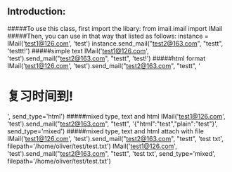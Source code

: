 Introduction:
-----------
#####To use this class, first import the libary:
	from imail.imail import IMail
#####Then, you can use in that way that listed as follows:
	instance = IMail('test1@126.com', 'test')
	instance.send_mail("test2@163.com", "testt", 'testtt!')
#####simple text
	IMail('test1@126.com', 'test').send_mail("test2@163.com", "testt", 'test!')
#####html format
	IMail('test1@126.com', 'test').send_mail("test2@163.com", "testt", '<html><h1>复习时间到!</h1></html>', send_type='html')
#####mixed type, text and html
	IMail('test1@126.com', 'test').send_mail("test2@163.com", "testt", '{"html":"<html>test</html>","plain":"test"}', send_type='mixed')
#####mixed type, text and html attach with file
	IMail('test1@126.com', 'test').send_mail("test2@163.com", "testt", 'test txt', filepath='/home/oliver/test/test.txt')
	IMail('test1@126.com', 'test').send_mail("test2@163.com", "testt", 'test txt', send_type='mixed', filepath='/home/oliver/test/test.txt')
		


